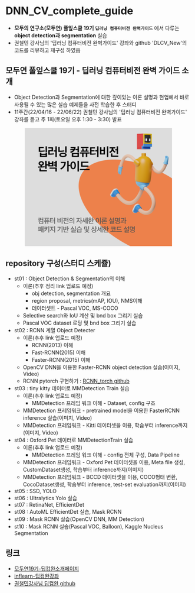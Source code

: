 # DNN_CV_complete_guide
* **모두의 연구소(모두연) 풀잎스쿨 19기 `딥러닝 컴퓨터비전 완벽가이드`** 에서 다루는 **object detection과 segmentation** 실습
* 권철민 강사님의 '딥러닝 컴퓨터비전 완벽가이드' 강좌와 github 'DLCV_New'의 코드를 리뷰하고 재구성 하였음
  
## 모두연 풀잎스쿨 19기 - 딥러닝 컴퓨터비전 완벽 가이드 소개
* Object Detection과 Segmentation에 대한 깊이있는 이론 설명과 현업에서 바로 사용될 수 있는 많은 실습 예제들을 사전 학습한 후 스터디
* 11주간(22/04/16 - 22/06/22) 권철민 강사님의 '딥러닝 컴퓨터비전 완벽가이드' 강좌를 듣고 주 1회(토요일 오후 1:30 - 3:30) 발표
<p align="center">
<img src="https://github.com/duc-ke/DNN_CV_complete_guide/blob/main/imgs/modu_img.png" width="400" align="center">
</p>
  
## repository 구성(스터디 스케쥴)
* st01 : Object Detection & Segmentation의 이해
  * 이론(추후 정리 link 업로드 예정)
    * obj detection, segmentation 개요
    * region proposal, metrics(mAP, IOU), NMS이해
    * 데이터셋트 - Pascal VOC, MS-COCO
  * Selective search와 IoU 계산 및 bnd box 그리기 실습
  * Pascal VOC dataset 로딩 및 bnd box 그리기 실습
* st02 : RCNN 계열 Object Detecter
  * 이론(추후 link 업로드 예정)
    * RCNN(2013) 이해
    * Fast-RCNN(2015) 이해
    * Faster-RCNN(2015) 이해
  * OpenCV DNN을 이용한 Faster-RCNN object detection 실습(이미지, Video)
  * RCNN pytorch 구현하기 : [RCNN_torch github](https://github.com/duc-ke/RCNN_torch)
* st03 : tiny kitty 데이터로 MMDetection Train 실습
  * 이론(추후 link 업로드 예정)
    * MMDetection 프레임 워크 이해 - Dataset, config 구조
  * MMDetection 프레임워크 - pretrained model을 이용한 FasterRCNN inference 실습(이미지, Video)
  * MMDetection 프레임워크 - Kitti 데이터셋을 이용, 학습부터 inference까지(이미지, Video)
* st04 : Oxford Pet 데이터로 MMDetectionTrain 실습
  * 이론(추후 link 업로드 예정)
    * MMDetection 프레임 워크 이해 - config 전체 구성, Data Pipeline
  * MMDetection 프레임워크 - Oxford Pet 데이터셋을 이용, Meta file 생성, CustomDataset생성, 학습부터 inference까지(이미지)
  * MMDetection 프레임워크 - BCCD 데이터셋을 이용, COCO형태 변환, CocoDataset생성, 학습부터 inference, test-set evaluation까지(이미지)
* st05 : SSD, YOLO
* st06 : Ultralytics Yolo 실습
* st07 : RetinaNet, EfficientDet
* st08 : AutoML EfficientDet 실습, Mask RCNN
* st09 : Mask RCNN 실습(OpenCV DNN, MM Detection)
* st10 : Mask RCNN 실습(Pascal VOC, Balloon), Kaggle Nucleus Segmentation

 
## 링크
* [모두연19기-딥컵완소개페이지](https://modulabs.co.kr/product/flip18th-7042-2022-03-23-100228/)
* [inflearn-딥컴완강좌](https://www.inflearn.com/course/%EB%94%A5%EB%9F%AC%EB%8B%9D-%EC%BB%B4%ED%93%A8%ED%84%B0%EB%B9%84%EC%A0%84-%EC%99%84%EB%B2%BD%EA%B0%80%EC%9D%B4%EB%93%9C/)
* [권철민강사님 딥컴완 github](https://github.com/chulminkw/DLCV_New)
